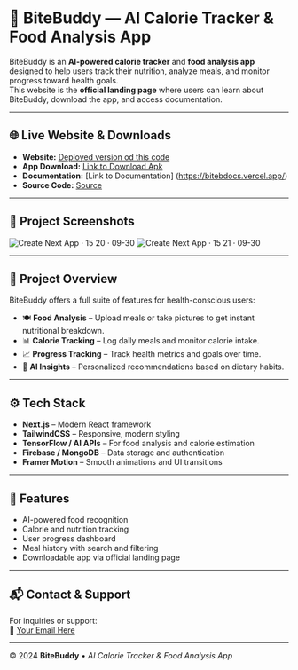 
# 🤖 BiteBuddy — AI Calorie Tracker & Food Analysis App

BiteBuddy is an **AI-powered calorie tracker** and **food analysis app** designed to help users track their nutrition, analyze meals, and monitor progress toward health goals.  
This website is the **official landing page** where users can learn about BiteBuddy, download the app, and access documentation.

---

## 🌐 Live Website & Downloads

- **Website:** [Deployed version od this code](https://bitebw.vercel.app)  
- **App Download:** [Link to Download Apk](https://bitebw.vercel.app/BiteBuddy.apk)
- **Documentation:** [Link to Documentation]  (https://bitebdocs.vercel.app/)
- **Source Code:** [Source](https://github.com/anshxs/bite-buddy)

---

## 📸 Project Screenshots

![Create Next App · 15 20 · 09-30](https://github.com/user-attachments/assets/ad34d69b-fb8f-41f3-8bbc-56bb17727444)
![Create Next App · 15 21 · 09-30](https://github.com/user-attachments/assets/8845d3ed-9821-4024-9616-5cfa4b245a5d)

---

## 📝 Project Overview

BiteBuddy offers a full suite of features for health-conscious users:

- 🍽 **Food Analysis** – Upload meals or take pictures to get instant nutritional breakdown.  
- 📊 **Calorie Tracking** – Log daily meals and monitor calorie intake.  
- 📈 **Progress Tracking** – Track health metrics and goals over time.  
- 🤖 **AI Insights** – Personalized recommendations based on dietary habits.  

---

## ⚙️ Tech Stack

- **Next.js** – Modern React framework  
- **TailwindCSS** – Responsive, modern styling  
- **TensorFlow / AI APIs** – For food analysis and calorie estimation  
- **Firebase / MongoDB** – Data storage and authentication  
- **Framer Motion** – Smooth animations and UI transitions  

---

## 🚀 Features

- AI-powered food recognition  
- Calorie and nutrition tracking  
- User progress dashboard  
- Meal history with search and filtering  
- Downloadable app via official landing page  

---

## 📬 Contact & Support

For inquiries or support:  
📧 [Your Email Here](anshsxa@gmail.com)  

---

© 2024 **BiteBuddy** • *AI Calorie Tracker & Food Analysis App*
